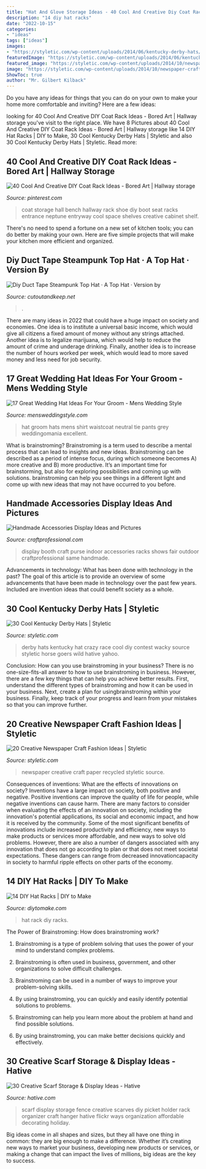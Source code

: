 ```yaml
---
title: "Hat And Glove Storage Ideas - 40 Cool And Creative Diy Coat Rack Ideas"
description: "14 diy hat racks"
date: "2022-10-15"
categories:
- "ideas"
tags: ["ideas"]
images:
- "https://styletic.com/wp-content/uploads/2014/06/kentucky-derby-hats/22-kentucky-derby-hats.jpg"
featuredImage: "https://styletic.com/wp-content/uploads/2014/06/kentucky-derby-hats/22-kentucky-derby-hats.jpg"
featured_image: "https://styletic.com/wp-content/uploads/2014/10/newspaper-craft-fashion-ideas/12-creative-newspaper-craft-fashion-ideas.jpg"
image: "https://styletic.com/wp-content/uploads/2014/10/newspaper-craft-fashion-ideas/12-creative-newspaper-craft-fashion-ideas.jpg"
ShowToc: true
author: "Mr. Gilbert Kilback"
---
```



Do you have any ideas for things that you can do on your own to make your home more comfortable and inviting? Here are a few ideas: 

	

		
looking for 40 Cool And Creative DIY Coat Rack Ideas - Bored Art | Hallway storage you've visit to the right place. We have 8 Pictures about 40 Cool And Creative DIY Coat Rack Ideas - Bored Art | Hallway storage like 14 DIY Hat Racks | DIY to Make, 30 Cool Kentucky Derby Hats | Styletic and also 30 Cool Kentucky Derby Hats | Styletic. Read more:
		
    
## 40 Cool And Creative DIY Coat Rack Ideas - Bored Art | Hallway Storage

<img loading=lazy src="https://i.pinimg.com/736x/4e/f1/cd/4ef1cd8ee07b222cb7d537a064a3d380--diy-coat-rack-coat-racks.jpg" onerror="this.onerror=null;this.src='https://tse1.mm.bing.net/th?id=OIP.pTRwGYcjsgDxQfDuAU0szgHaLG&amp;pid=15.1';" alt="40 Cool And Creative DIY Coat Rack Ideas - Bored Art | Hallway storage">

_Source: pinterest.com_

>coat storage hall bench hallway rack shoe diy boot seat racks entrance neptune entryway cool space shelves creative cabinet shelf. 

	

There's no need to spend a fortune on a new set of kitchen tools; you can do better by making your own. Here are five simple projects that will make your kitchen more efficient and organized.

    
## Diy Duct Tape Steampunk Top Hat · A Top Hat · Version By

<img loading=lazy src="https://images.coplusk.net/project_images/138396/image/full_HAT_0787SM.jpg" onerror="this.onerror=null;this.src='https://tse2.mm.bing.net/th?id=OIP.26-BxoiGeBCozroEigpA1QHaKA&amp;pid=15.1';" alt="Diy Duct Tape Steampunk Top Hat · A Top Hat · Version by">

_Source: cutoutandkeep.net_

>. 

	

There are many ideas in 2022 that could have a huge impact on society and economies. One idea is to institute a universal basic income, which would give all citizens a fixed amount of money without any strings attached. Another idea is to legalize marijuana, which would help to reduce the amount of crime and underage drinking. Finally, another idea is to increase the number of hours worked per week, which would lead to more saved money and less need for job security.

    
## 17 Great Wedding Hat Ideas For Your Groom - Mens Wedding Style

<img loading=lazy src="https://www.mensweddingstyle.com/wp-content/uploads/2017/11/Wedding-Hat-Ideas-For-Your-Groom-17.jpg" onerror="this.onerror=null;this.src='https://tse4.mm.bing.net/th?id=OIP.yZtVxQabdZ9nJhb-tecvZgAAAA&amp;pid=15.1';" alt="17 Great Wedding Hat Ideas For Your Groom - Mens Wedding Style">

_Source: mensweddingstyle.com_

>hat groom hats mens shirt waistcoat neutral tie pants grey weddingomania excellent. 

	

What is brainstroming?
Brainstroming is a term used to describe a mental process that can lead to insights and new ideas. Brainstroming can be described as a period of intense focus, during which someone becomes A) more creative and B) more productive. It’s an important time for brainstorming, but also for exploring possibilities and coming up with solutions. brainstroming can help you see things in a different light and come up with new ideas that may not have occurred to you before.

    
## Handmade Accessories Display Ideas And Pictures

<img loading=lazy src="http://www.craftprofessional.com/image-files/purse-display-racks.jpg" onerror="this.onerror=null;this.src='https://tse2.mm.bing.net/th?id=OIP.CdwbrZ8JNEsaAMnW-v0EdQHaJ3&amp;pid=15.1';" alt="Handmade Accessories Display Ideas and Pictures">

_Source: craftprofessional.com_

>display booth craft purse indoor accessories racks shows fair outdoor craftprofessional same handmade. 

	

Advancements in technology: What has been done with technology in the past?
The goal of this article is to provide an overview of some advancements that have been made in technology over the past few years. Included are invention ideas that could benefit society as a whole.

    
## 30 Cool Kentucky Derby Hats | Styletic

<img loading=lazy src="https://styletic.com/wp-content/uploads/2014/06/kentucky-derby-hats/22-kentucky-derby-hats.jpg" onerror="this.onerror=null;this.src='https://tse2.mm.bing.net/th?id=OIP.0yTFGzC8DFH0TIHQRglGuwHaLH&amp;pid=15.1';" alt="30 Cool Kentucky Derby Hats | Styletic">

_Source: styletic.com_

>derby hats kentucky hat crazy race cool diy contest wacky source styletic horse goers wild hative yahoo. 

	

Conclusion: How can you use brainstroming in your business?
There is no one-size-fits-all answer to how to use brainstroming in business. However, there are a few key things that can help you achieve better results. First, understand the different types of brainstroming and how it can be used in your business. Next, create a plan for usingbrainstroming within your business. Finally, keep track of your progress and learn from your mistakes so that you can improve further.

    
## 20 Creative Newspaper Craft Fashion Ideas | Styletic

<img loading=lazy src="https://styletic.com/wp-content/uploads/2014/10/newspaper-craft-fashion-ideas/12-creative-newspaper-craft-fashion-ideas.jpg" onerror="this.onerror=null;this.src='https://tse2.mm.bing.net/th?id=OIP.SqSnhOyobuXP2kM-k5tMHQHaLH&amp;pid=15.1';" alt="20 Creative Newspaper Craft Fashion Ideas | Styletic">

_Source: styletic.com_

>newspaper creative craft paper recycled styletic source. 

	

Consequences of inventions: What are the effects of innovations on society?
Inventions have a large impact on society, both positive and negative. Positive inventions can improve the quality of life for people, while negative inventions can cause harm. There are many factors to consider when evaluating the effects of an innovation on society, including the innovation's potential applications, its social and economic impact, and how it is received by the community. Some of the most significant benefits of innovations include increased productivity and efficiency, new ways to make products or services more affordable, and new ways to solve old problems. However, there are also a number of dangers associated with any innovation that does not go according to plan or that does not meet societal expectations. These dangers can range from decreased innovationcapacity in society to harmful ripple effects on other parts of the economy.

    
## 14 DIY Hat Racks | DIY To Make

<img loading=lazy src="http://www.diytomake.com/wp-content/uploads/2016/03/nice-hat-rack.jpg" onerror="this.onerror=null;this.src='https://tse4.mm.bing.net/th?id=OIP.5NsLN2d6lhhn3ny88tCEpgHaLH&amp;pid=15.1';" alt="14 DIY Hat Racks | DIY to Make">

_Source: diytomake.com_

>hat rack diy racks. 

	

The Power of Brainstroming: How does brainstroming work?
1. Brainstroming is a type of problem solving that uses the power of your mind to understand complex problems.
2. Brainstroming is often used in business, government, and other organizations to solve difficult challenges.

3. Brainstroming can be used in a number of ways to improve your problem-solving skills.

4. By using brainstroming, you can quickly and easily identify potential solutions to problems.

5. Brainstroming can help you learn more about the problem at hand and find possible solutions.

6. By using brainstroming, you can make better decisions quickly and effectively.

    
## 30 Creative Scarf Storage &amp; Display Ideas - Hative

<img loading=lazy src="http://hative.com/wp-content/uploads/2015/03/scarf-storage-ideas/12-creative-scarf-storage-and-display-ideas.jpg" onerror="this.onerror=null;this.src='https://tse4.mm.bing.net/th?id=OIP.3Ur6d2t7CqYFuvTA_ughpAHaLT&amp;pid=15.1';" alt="30 Creative Scarf Storage &amp; Display Ideas - Hative">

_Source: hative.com_

>scarf display storage fence creative scarves diy picket holder rack organizer craft hanger hative flickr ways organization affordable decorating holiday. 

	

Big ideas come in all shapes and sizes, but they all have one thing in common: they are big enough to make a difference. Whether it’s creating new ways to market your business, developing new products or services, or making a change that can impact the lives of millions, big ideas are the key to success.

